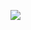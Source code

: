 ![](https://giphy.com/embed/tsX3YMWYzDPjAARfeg)
<!--[![Top Langs](https://github-readme-stats.vercel.app/api/top-langs/?username=kumusan)](https://github.com/anuraghazra/github-readme-stats)![Anurag's github stats](https://github-readme-stats.vercel.app/api?username=kumusan&show_icons=true&theme=cobalt&hide=stars,prs,issues,contribs) -->
